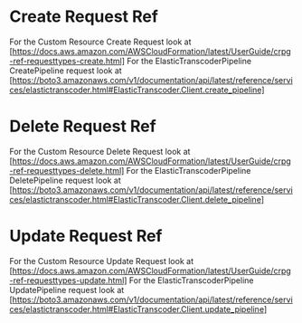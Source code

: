 # Create Request Ref

For the Custom Resource Create Request look at [https://docs.aws.amazon.com/AWSCloudFormation/latest/UserGuide/crpg-ref-requesttypes-create.html]
For the ElasticTranscoderPipeline CreatePipeline request look at [https://boto3.amazonaws.com/v1/documentation/api/latest/reference/services/elastictranscoder.html#ElasticTranscoder.Client.create_pipeline]

# Delete Request Ref

For the Custom Resource Delete Request look at [https://docs.aws.amazon.com/AWSCloudFormation/latest/UserGuide/crpg-ref-requesttypes-delete.html]
For the ElasticTranscoderPipeline DeletePipeline request look at [https://boto3.amazonaws.com/v1/documentation/api/latest/reference/services/elastictranscoder.html#ElasticTranscoder.Client.delete_pipeline]

# Update Request Ref

For the Custom Resource Update Request look at [https://docs.aws.amazon.com/AWSCloudFormation/latest/UserGuide/crpg-ref-requesttypes-update.html]
For the ElasticTranscoderPipeline UpdatePipeline request look at [https://boto3.amazonaws.com/v1/documentation/api/latest/reference/services/elastictranscoder.html#ElasticTranscoder.Client.update_pipeline]
